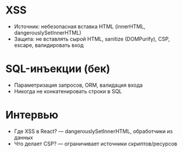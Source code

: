 # XSS

- Источник: небезопасная вставка HTML (innerHTML, dangerouslySetInnerHTML)
- Защита: не вставлять сырой HTML, sanitize (DOMPurify), CSP, escape, валидировать вход

# SQL-инъекции (бек)

- Параметризация запросов, ORM, валидация входа
- Никогда не конкатенировать строки в SQL

# Интервью

- Где XSS в React? — dangerouslySetInnerHTML, обработчики из данных
- Что делает CSP? — ограничивает источники скриптов/ресурсов
